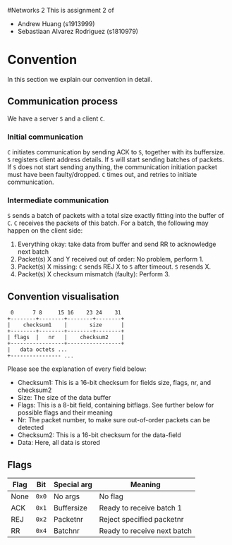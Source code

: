 #Networks 2
This is assignment 2 of
 * Andrew Huang (s1913999)
 * Sebastiaan Alvarez Rodriguez (s1810979)

# Convention
In this section we explain our convention in detail.

## Communication process
We have a server `S` and a client `C`.

### Initial communication
`C` initiates communication by sending ACK to `S`, together with its buffersize.
`S` registers client address details. If `S` will start sending batches of packets. If `S` does not start sending anything, the communication initiation packet must have been faulty/dropped. `C` times out, and retries to initiate communication.

### Intermediate communication
`S` sends a batch of packets with a total size exactly fitting into the buffer of `C`.
`C` receives the packets of this batch. For a batch, the following may happen on the client side:
 1. Everything okay: take data from buffer and send RR to acknowledge next batch
 2. Packet(s) X and Y received out of order: No problem, perform 1.
 3. Packet(s) X missing: `C` sends REJ X to `S` after timeout. `S` resends X.
 4. Packet(s) X checksum mismatch (faulty): Perform 3.


## Convention visualisation
```
 0      7 8     15 16    23 24    31
+--------+--------+--------+--------+
|    checksum1    |       size      |
+--------+--------+--------+--------+
| flags  |   nr   |    checksum2    |
+-----------------+-----------------+
|   data octets ...
+---------------- ...
```
Please see the explanation of every field below:
 * Checksum1: This is a 16-bit checksum for fields size, flags, nr, and checksum2
 * Size:      The size of the data buffer
 * Flags:     This is a 8-bit field, containing bitflags. See further below for possible flags and their meaning
 * Nr:        The packet number, to make sure out-of-order packets can be detected
 * Checksum2: This is a 16-bit checksum for the data-field
 * Data:      Here, all data is stored

## Flags

Flag | Bit   | Special arg | Meaning
---- | ----- | ----------- | -------------
None | `0x0` | No args     | No flag
ACK  | `0x1` | Buffersize  | Ready to receive batch 1
REJ  | `0x2` | Packetnr    | Reject specified packetnr
RR   | `0x4` | Batchnr     | Ready to receive next batch